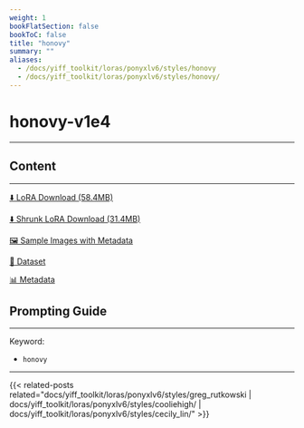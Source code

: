 ```yaml
---
weight: 1
bookFlatSection: false
bookToC: false
title: "honovy"
summary: ""
aliases:
  - /docs/yiff_toolkit/loras/ponyxlv6/styles/honovy
  - /docs/yiff_toolkit/loras/ponyxlv6/styles/honovy/
---
```


<!--markdownlint-disable MD025 MD033 -->

# honovy-v1e4

---

## Content

---

[⬇️ LoRA Download (58.4MB)](https://huggingface.co/k4d3/yiff_toolkit/resolve/main/ponyxl_loras/honovy_ponyxl_v1e4.safetensors?download=true)

[⬇️ Shrunk LoRA Download (31.4MB)](https://huggingface.co/k4d3/yiff_toolkit/resolve/main/ponyxl_loras_shrunk_2/honovy_ponyxl_v1e4_frockpt1_th-3.55.safetensors?download=true)

[🖼️ Sample Images with Metadata](https://huggingface.co/k4d3/yiff_toolkit/tree/main/static/{})

[📐 Dataset](https://huggingface.co/datasets/k4d3/furry/tree/main/by_honovy)

[📊 Metadata](https://huggingface.co/k4d3/yiff_toolkit/raw/main/ponyxl_loras/honovy_ponyxl_v1e4.json)

## Prompting Guide

---

Keyword:

- `honovy`

---

{{< related-posts related="docs/yiff_toolkit/loras/ponyxlv6/styles/greg_rutkowski | docs/yiff_toolkit/loras/ponyxlv6/styles/cooliehigh/ | docs/yiff_toolkit/loras/ponyxlv6/styles/cecily_lin/" >}}
